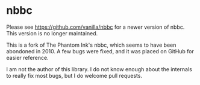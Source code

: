 nbbc
====

Please see https://github.com/vanilla/nbbc for a newer version of nbbc. This version is no longer maintained.

This is a fork of The Phantom Ink's nbbc, which seems to have been abondoned in 2010. A few bugs were fixed, and it was placed on GitHub for easier reference.

I am not the author of this library. I do not know enough about the internals to really fix most bugs, but I do welcome pull requests.
